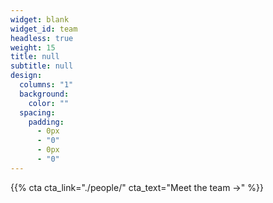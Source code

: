 ```yaml
---
widget: blank
widget_id: team
headless: true
weight: 15
title: null
subtitle: null
design:
  columns: "1"
  background:
    color: ""
  spacing:
    padding:
      - 0px
      - "0"
      - 0px
      - "0"
---
```


{{% cta cta_link="./people/" cta_text="Meet the team →" %}}